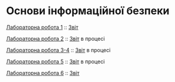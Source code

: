 # Основи інформаційної безпеки

[Лабораторна робота 1](https://github.com/anton-babych/ib-2course/tree/master/lab1) ::
[Звіт](https://docs.google.com/document/d/1lPm3k2IKkDO6ID3A73lwF0auWakWbilA0XdT5Rwi-To/edit?usp=sharing)


[Лабораторна робота 2](https://github.com/anton-babych/ib-2course/tree/master/lab2) ::
[Звіт]() в процесі


[Лабораторна робота 3-4](https://github.com/anton-babych/ib-2course/tree/master/lab34) ::
[Звіт]() в процесі


[Лабораторна робота 5](https://github.com/anton-babych/ib-2course/tree/master/lab5) :: 
[Звіт]() в процесі


[Лабораторна робота 6](https://github.com/anton-babych/ib-2course/tree/master/lab6) :: 
[Звіт](https://docs.google.com/document/d/19tMZT9lTVM1M4Ky-3qyakZjVYn13jYvn_6nYtcftLnU/edit?usp=sharing)

